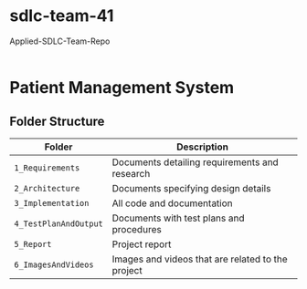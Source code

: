# sdlc-team-41
Applied-SDLC-Team-Repo
<br>
<br>


# Patient Management System

## Folder Structure
Folder             | Description
-------------------| -----------------------------------------
`1_Requirements`   | Documents detailing requirements and research
`2_Architecture`         | Documents specifying design details
`3_Implementation` | All code and documentation
`4_TestPlanAndOutput`      | Documents with test plans and procedures|
`5_Report` | Project report|
`6_ImagesAndVideos`| Images and videos that are related to the project|

